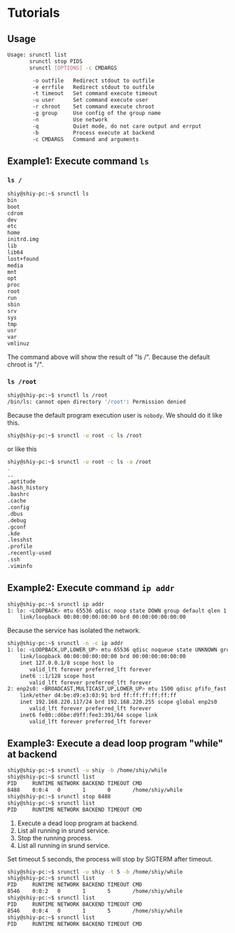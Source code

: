 
# Tutorials

## Usage

```sh
Usage: srunctl list
       srunctl stop PIDS
       srunctl [OPTIONS] -c CMDARGS

        -o outfile   Redirect stdout to outfile
        -e errfile   Redirect stdout to outfile
        -t timeout   Set command execute timeout
        -u user      Set command execute user
        -r chroot    Set command execute chroot
        -g group     Use config of the group name
        -n           Use network
        -q           Quiet mode, do not care output and errput
        -b           Process execute at backend
        -c CMDARGS   Command and arguments
```

## Example1: Execute command `ls`

### `ls /`
```sh
shiy@shiy-pc:~$ srunctl ls
bin
boot
cdrom
dev
etc
home
initrd.img
lib
lib64
lost+found
media
mnt
opt
proc
root
run
sbin
srv
sys
tmp
usr
var
vmlinuz
```
The command above will show the result of "ls /". Because the default chroot is "/".

### `ls /root`

```sh
shiy@shiy-pc:~$ srunctl ls /root
/bin/ls: cannot open directory '/root': Permission denied
```
Because the default program execution user is `nobody`.
We should do it like this.

```sh
shiy@shiy-pc:~$ srunctl -u root -c ls /root
```
or like this

```sh
shiy@shiy-pc:~$ srunctl -u root -c ls -a /root
.
..
.aptitude
.bash_history
.bashrc
.cache
.config
.dbus
.debug
.gconf
.kde
.lesshst
.profile
.recently-used
.ssh
.viminfo
```

## Example2: Execute command `ip addr`

```sh
shiy@shiy-pc:~$ srunctl ip addr
1: lo: <LOOPBACK> mtu 65536 qdisc noop state DOWN group default qlen 1
    link/loopback 00:00:00:00:00:00 brd 00:00:00:00:00:00

```
Because the service has isolated the network.

```sh
shiy@shiy-pc:~$ srunctl -n -c ip addr
1: lo: <LOOPBACK,UP,LOWER_UP> mtu 65536 qdisc noqueue state UNKNOWN group default qlen 1
    link/loopback 00:00:00:00:00:00 brd 00:00:00:00:00:00
    inet 127.0.0.1/8 scope host lo
       valid_lft forever preferred_lft forever
    inet6 ::1/128 scope host
       valid_lft forever preferred_lft forever
2: enp2s0: <BROADCAST,MULTICAST,UP,LOWER_UP> mtu 1500 qdisc pfifo_fast state UP group default qlen 1000
    link/ether d4:be:d9:e3:03:91 brd ff:ff:ff:ff:ff:ff
    inet 192.168.220.117/24 brd 192.168.220.255 scope global enp2s0
       valid_lft forever preferred_lft forever
    inet6 fe80::d6be:d9ff:fee3:391/64 scope link
       valid_lft forever preferred_lft forever
```

## Example3: Execute a dead loop program "while" at backend

```sh
shiy@shiy-pc:~$ srunctl -u shiy -b /home/shiy/while
shiy@shiy-pc:~$ srunctl list
PID     RUNTIME NETWORK BACKEND TIMEOUT CMD
8488    0:0:4   0       1       0       /home/shiy/while
shiy@shiy-pc:~$ srunctl stop 8488
shiy@shiy-pc:~$ srunctl list
PID     RUNTIME NETWORK BACKEND TIMEOUT CMD
```

1. Execute a dead loop program at backend.
2. List all running in srund service.
3. Stop the running process.
4. List all running in srund service.

Set timeout 5 seconds, the process will stop by SIGTERM after timeout.

```sh
shiy@shiy-pc:~$ srunctl -u shiy -t 5 -b /home/shiy/while
shiy@shiy-pc:~$ srunctl list
PID     RUNTIME NETWORK BACKEND TIMEOUT CMD
8546    0:0:2   0       1       5       /home/shiy/while
shiy@shiy-pc:~$ srunctl list
PID     RUNTIME NETWORK BACKEND TIMEOUT CMD
8546    0:0:4   0       1       5       /home/shiy/while
shiy@shiy-pc:~$ srunctl list
PID     RUNTIME NETWORK BACKEND TIMEOUT CMD
```
